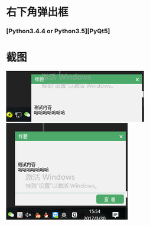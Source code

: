 # 右下角弹出框

### [Python3.4.4 or Python3.5][PyQt5]

# 截图
![截图](ScreenShot/1.png)
![截图](ScreenShot/2.png)